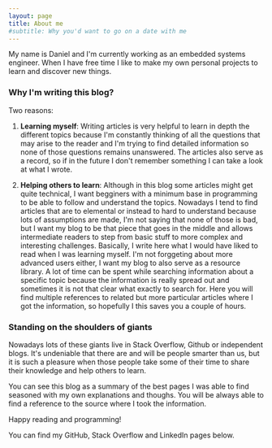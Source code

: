 ```yaml
---
layout: page
title: About me
#subtitle: Why you'd want to go on a date with me
---
```


My name is Daniel and I'm currently working as an embedded systems engineer.
When I have free time I like to make my own personal projects to learn and discover new things.

### Why I'm writing this blog?

Two reasons:

1. **Learning myself**: Writing articles is very helpful to learn in depth the different topics because I'm constantly thinking of all the questions that may arise to the reader and I'm trying to find detailed information so none of those questions remains unanswered. The articles also serve as a record, so if in the future I don't remember something I can take a look at what I wrote.

2. **Helping others to learn**: Although in this blog some articles might get quite technical, I want begginers with a minimum base in programming to be able to follow and understand the topics. Nowadays I tend to find articles that are to elemental or instead to hard to understand because lots of assumptions are made, I'm not saying that none of those is bad, but I want my blog to be that piece that goes in the middle and allows intermediate readers to step from basic stuff to more complex and interesting challenges. Basically, I write here what I would have liked to read when I was learning myself. I'm not forggeting about more advanced users either, I want my blog to also serve as a resource library. A lot of time can be spent while searching information about a specific topic because the information is really spread out and sometimes it is not that clear what exactly to search for. Here you will find multiple references to related but more particular articles where I got the information, so hopefully I this saves you a couple of hours.

### Standing on the shoulders of giants
Nowadays lots of these giants live in Stack Overflow, Github or independent blogs. It's undeniable that there are and will be people smarter than us, but it is such a pleasure when those people take some of their time to share their knowledge and help others to learn.

You can see this blog as a summary of the best pages I was able to find seasoned with my own explanations and thoughs. You will be always able to find a reference to the source where I took the information.

Happy reading and programming!

You can find my GitHub, Stack Overflow and LinkedIn pages below.
